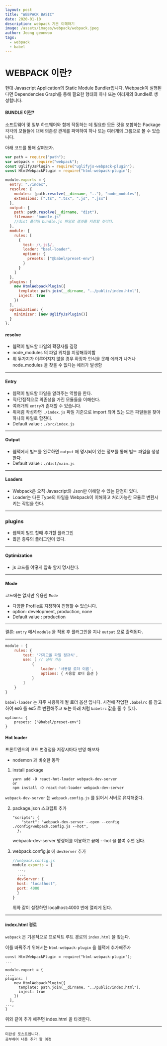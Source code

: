 ```yaml
---
layout: post
title: "WEBPACK BASIC"
date: 2020-01-10
description: webpack 기본 이해하기
image: /assets/images/webpack/webpack.jpeg
author: Jeong geonwoo
tags:
  - webpack
  - babel
---
```


# WEBPACK 이란?

현대 Javascript Application의 Static Module Bundler입니다.
Webpack이 실행된다면 Dependencies Graph를 통해 필요한 형태의 하나 또는 여러개의 Bundle로 생성합니다.

#### BUNDLE 이란?

소프트웨어 및 일부 하드웨어와 함께 작동하는 데 필요한 모든 것을 포함하는 Package
각각의 모듈들에 대해 의존성 관계를 파악하여 하나 또는 여러개의 그룹으로 볼 수 있습니다.

아래 코드를 통해 살펴보자.

```javascript
var path = require("path");
var webpack = require("webpack");
const UglifyJsPlugin = require("uglifyjs-webpack-plugin");
const HtmlWebpackPlugin = require("html-webpack-plugin");

module.exports = {
  entry: "./index",
  resolve: {
    modules: [path.resolve(__dirname, ".."), "node_modules"],
    extensions: [".ts", ".tsx", ".js", ".jsx"]
  },
  output: {
    path: path.resolve(__dirname, "dist"),
    filename: "bundle.js"
    //dist 폴더의 bundle.js 파일로 결과를 저장할 것이다.
  },
  module: {
    rules: [
      {
        test: /\.js$/,
        loader: "bael-loader",
        options: {
          presets: ["@babel/preset-env"]
        }
      }
    ]
  },
  plugins: [
    new HtmlWebpackPlugin({
      template: path.join(__dirname, "../public/index.html"),
      inject: true
    })
  ],
  optimization: {
    minimizer: [new UglifyJsPlugin()]
  }
};
```

#### resolve

- 웹팩이 빌드할 파일의 확장자를 결정
- node_modules 의 파일 위치를 지정해줘야함
- 위 두가지가 이루어지지 않을 경우 확장자 인식을 못해 에러가 나거나 node_modules 을 찾을 수 없다는 에러가 발생함
  
---

#### Entry

- 웹팩이 빌드할 파일을 알려주는 역할을 한다.
- 직/간접적으로 의존성을 가진 모듈들을 이해한다.
- 여러개의 `entry가` 존재할 수 있습니다.
- 위처럼 작성하면 `./index.js` 파일 기준으로 import 되어 있는 모든 파일들을 찾아 하나의 파일로 합친다.
- Default value : `./src/index.js`

---

#### Output

- 웹팩에서 빌드를 완료하면 `output` 에 명시되어 있는 정보를 통해 빌드 파일을 생성한다.
- Default value : `./dist/main.js`

---

#### Loaders

- Webpack은 오직 Javascript와 Json만 이해할 수 있는 단점이 있다.
- Loader는 다른 Type의 파일을 Webpack이 이해하고 처리가능한 모듈로 변환시키는 작업을 한다.

---

### plugins
- 웹팩이 빌드 할때 추가할 플러그인
- 많은 종류의 플러그인이 있다.

---

#### Optimization

- js 코드를 어떻게 압축 할지 명시한다.

---

#### Mode

코드에는 없지만 유용한 `Mode`

- 다양한 Profile로 지정하여 진행할 수 있습니다.
- option: development, production, none
- Default value : production

---

결론: `entry` 에서 `module` 을 적용 후 플러그인을 지나 `output` 으로 출력된다.

---

```javascript
module : {
    rules: {
        test: '가지고올 파일 정규식',
        use: [ // 생략 가능
            {
                loader: '사용할 로더 이름',
                options: { 사용할 로더 옵션 }
            }
        ]
    }
}
```

`babel-loader` 는 자주 사용하게 될 로더 옵션 입니다.
사전에 작업한 `.babelrc` 를 참고하여 es6 를 es5 로 변환해주고 또는 아래 처럼 `babelrc` 값을 줄 수 있다.

```
options: {
    presets: ["@babel/preset-env"]
}
```

#### Hot loader

프론트엔드의 코드 변경점을 저장시마다 반영 해보자
- nodemon 과 비슷한 동작
  
1. install package
    ```
    yarn add -D react-hot-loader webpack-dev-server
    or
    npm install -D react-hot-loader webpack-dev-server
    ```

`webpack-dev-server` 는 `webpack.config.js` 를 읽어서 서버로 유지해준다.

2. package.json 스크립트 추가
  
    ```
    "scripts": {
        "start": "webpack-dev-server --open --config ./config/webpack.config.js --hot",
      },
    ```
    webpack-dev-server 명령어를 이용하고 끝에 --hot 을 붙여 주면 된다.

3.  webpack.config.js 에 `devServer` 추가
    ```javascript
    //webpack.config.js
    module.exports = {
      ...,
      ...,
      devServer: {
      host: "localhost",
      port: 4000
      }
    }
    ``` 
    위와 같이 설정하면 localhost:4000 번에 열리게 된다.
---

#### index.html 경로

`webpack` 은 기본적으로 프로젝트 루트 경로의 `index.html` 을 찾는다. 

이를 바꿔주기 위해서는 `html-webpack-plugin` 을 웹팩에 추가해주자

    const HtmlWebpackPlugin = require("html-webpack-plugin");
    ...
    
    module.export = {
    ...,
    plugins: [
        new HtmlWebpackPlugin({
          template: path.join(__dirname, "../public/index.html"),
          inject: true
        })
      ],
    ...,
    }

위와 같이 추가 해주면 index.html 을 타겟한다.

---

    미완성 포스트입니다.
    공부하여 내용 추가 할 예정
